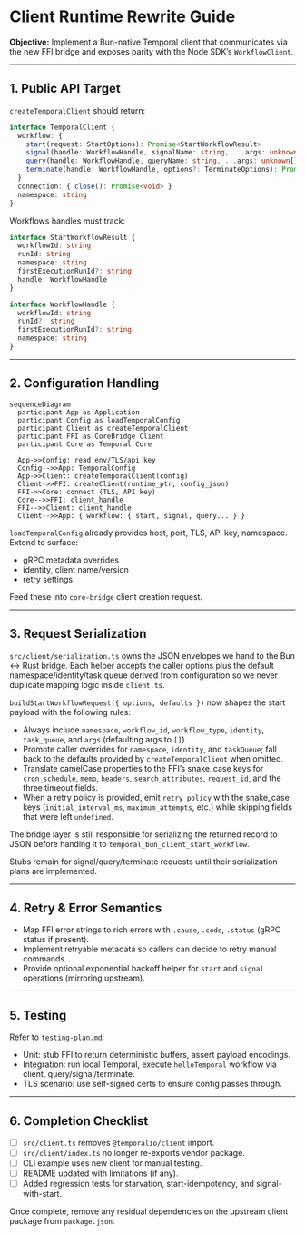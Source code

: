# Client Runtime Rewrite Guide

**Objective:** Implement a Bun-native Temporal client that communicates via the new FFI bridge and exposes parity with the Node SDK’s `WorkflowClient`.

---

## 1. Public API Target

`createTemporalClient` should return:

```ts
interface TemporalClient {
  workflow: {
    start(request: StartOptions): Promise<StartWorkflowResult>
    signal(handle: WorkflowHandle, signalName: string, ...args: unknown[]): Promise<void>
    query(handle: WorkflowHandle, queryName: string, ...args: unknown[]): Promise<unknown>
    terminate(handle: WorkflowHandle, options?: TerminateOptions): Promise<void>
  }
  connection: { close(): Promise<void> }
  namespace: string
}
```

Workflows handles must track:

```ts
interface StartWorkflowResult {
  workflowId: string
  runId: string
  namespace: string
  firstExecutionRunId?: string
  handle: WorkflowHandle
}

interface WorkflowHandle {
  workflowId: string
  runId?: string
  firstExecutionRunId?: string
  namespace: string
}
```

---

## 2. Configuration Handling

```mermaid
sequenceDiagram
  participant App as Application
  participant Config as loadTemporalConfig
  participant Client as createTemporalClient
  participant FFI as CoreBridge Client
  participant Core as Temporal Core

  App->>Config: read env/TLS/api key
  Config-->>App: TemporalConfig
  App->>Client: createTemporalClient(config)
  Client->>FFI: createClient(runtime_ptr, config_json)
  FFI->>Core: connect (TLS, API key)
  Core-->>FFI: client_handle
  FFI-->>Client: client_handle
  Client-->>App: { workflow: { start, signal, query... } }
```

`loadTemporalConfig` already provides host, port, TLS, API key, namespace. Extend to surface:

- gRPC metadata overrides
- identity, client name/version
- retry settings

Feed these into `core-bridge` client creation request.

---

## 3. Request Serialization

`src/client/serialization.ts` owns the JSON envelopes we hand to the Bun ↔︎ Rust bridge. Each helper accepts the caller options plus the default namespace/identity/task queue derived from configuration so we never duplicate mapping logic inside `client.ts`.

`buildStartWorkflowRequest({ options, defaults })` now shapes the start payload with the following rules:

- Always include `namespace`, `workflow_id`, `workflow_type`, `identity`, `task_queue`, and `args` (defaulting args to `[]`).
- Promote caller overrides for `namespace`, `identity`, and `taskQueue`; fall back to the defaults provided by `createTemporalClient` when omitted.
- Translate camelCase properties to the FFI’s snake_case keys for `cron_schedule`, `memo`, `headers`, `search_attributes`, `request_id`, and the three timeout fields.
- When a retry policy is provided, emit `retry_policy` with the snake_case keys (`initial_interval_ms`, `maximum_attempts`, etc.) while skipping fields that were left `undefined`.

The bridge layer is still responsible for serializing the returned record to JSON before handing it to `temporal_bun_client_start_workflow`.

Stubs remain for signal/query/terminate requests until their serialization plans are implemented.

---

## 4. Retry & Error Semantics

- Map FFI error strings to rich errors with `.cause`, `.code`, `.status` (gRPC status if present).
- Implement retryable metadata so callers can decide to retry manual commands.
- Provide optional exponential backoff helper for `start` and `signal` operations (mirroring upstream).

---

## 5. Testing

Refer to `testing-plan.md`:

- Unit: stub FFI to return deterministic buffers, assert payload encodings.
- Integration: run local Temporal, execute `helloTemporal` workflow via client, query/signal/terminate.
- TLS scenario: use self-signed certs to ensure config passes through.

---

## 6. Completion Checklist

- [ ] `src/client.ts` removes `@temporalio/client` import.
- [ ] `src/client/index.ts` no longer re-exports vendor package.
- [ ] CLI example uses new client for manual testing.
- [ ] README updated with limitations (if any).
- [ ] Added regression tests for starvation, start-idempotency, and signal-with-start.

Once complete, remove any residual dependencies on the upstream client package from `package.json`.
